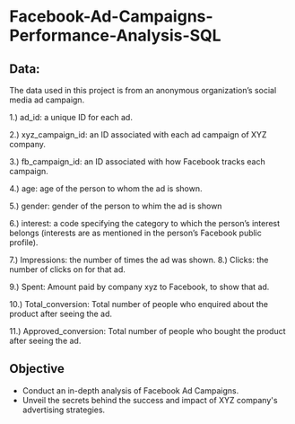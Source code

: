 # Facebook-Ad-Campaigns-Performance-Analysis-SQL
## Data:

The data used in this project is from an anonymous organization’s social media ad campaign.

1.) ad_id: a unique ID for each ad.

2.) xyz_campaign_id: an ID associated with each ad campaign of XYZ company.

3.) fb_campaign_id: an ID associated with how Facebook tracks each campaign.

4.) age: age of the person to whom the ad is shown.

5.) gender: gender of the person to whim the ad is shown

6.) interest: a code specifying the category to which the person’s interest belongs (interests are as mentioned in the person’s Facebook public profile).

7.) Impressions: the number of times the ad was shown.
8.) Clicks: the number of clicks on for that ad.

9.) Spent: Amount paid by company xyz to Facebook, to show that ad.

10.) Total_conversion: Total number of people who enquired about the product after seeing the ad.

11.) Approved_conversion: Total number of people who bought the product after seeing the ad.
## Objective 
* Conduct an in-depth analysis of Facebook Ad Campaigns.
* Unveil the secrets behind the success and impact of XYZ company's advertising strategies.

